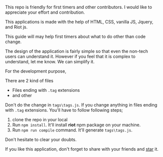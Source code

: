 This repo is friendly for first timers and other contributors. I would like to appreciate your effort and contribution. 

This applications is made with the help of HTML, CSS, vanilla JS, Jquery, and Riot js.

This guide will may help first timers about what to do other than code change.

The design of the application is fairly simple so that even the non-tech users can understand it. However if you feel that it is complex to understand, let me know. We can simplify it.

For the development purpose, 

There are 2 kind of files
- Files ending with `.tag` extensions 
- and other

Don't do the change in `tags\tags.js`. If you change anything in files ending with `.tag` extensions. You'll have to follow following steps;

1. clone the repo in your local
2. Run `npm install`. It'll install **riot** npm package on your machine.
3. Run `npm run compile` command. It'll generate `tags\tags.js`.

Don't hesitate to clear your doubts.

If you like this application, don't forget to share with your friends and [star](https://github.com/funcards/match-it/stargazers) it.
